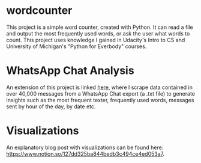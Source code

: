 # wordcounter
This project is a simple word counter, created with Python. It can read a file and output the most frequently used words, or ask the user what words to count. This project uses knowledge I gained in Udacity's Intro to CS and University of Michigan's "Python for Everbody" courses.

# WhatsApp Chat Analysis
An extension of this project is linked [here](https://github.com/akalankjayakumar/WhatsApp-Chat-Analysis), where I scrape data contained in over 40,000 messages from a WhatsApp Chat export (a .txt file) to generate insights such as the most frequent texter, frequently used words, messages sent by hour of the day, by date etc. 

# Visualizations
An explanatory blog post with visualizations can be found here: https://www.notion.so/127dd325ba844bedb3c494ce4ed053a7.
